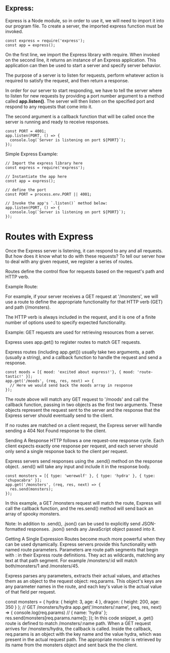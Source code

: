 ## Express:

Express is a Node module, so in order to use it, we will need to import it into our program file. To create a server, the imported express function must be invoked.

```
const express = require('express');
const app = express();
```

On the first line, we import the Express library with require. When invoked on the second line, it returns an instance of an Express application. This application can then be used to start a server and specify server behavior.

The purpose of a server is to listen for requests, perform whatever action is required to satisfy the request, and then return a response.

In order for our server to start responding, we have to tell the server where to listen for new requests by providing a port number argument to a method called **app.listen()**. The server will then listen on the specified port and respond to any requests that come into it.

The second argument is a callback function that will be called once the server is running and ready to receive responses.

```
const PORT = 4001;
app.listen(PORT, () => {
  console.log(`Server is listening on port ${PORT}`);
});
```

Simple Express Example:

```
// Import the express library here
const express = require('express');

// Instantiate the app here
const app = express();

// define the port
const PORT = process.env.PORT || 4001;

// Invoke the app's `.listen()` method below:
app.listen(PORT, () => {
  console.log(`Server is listening on port ${PORT}`);
});
```

# Routes with Express

Once the Express server is listening, it can respond to any and all requests.
But how does it know what to do with these requests?
To tell our server how to deal with any given request, we register a series of routes.

Routes define the control flow for requests based on the request's path and HTTP verb.

Example Route:

For example, if your server receives a GET request at '/monsters', we will use a route to define the appropriate functionality for that HTTP verb (GET) and path (/monsters).

The HTTP verb is always included in the request, and it is one of a finite number of options used to specify expected functionality.

Example: GET requests are used for retrieving resources from a server.

Express uses app.get() to register routes to match GET requests.

Express routes (including app.get()) usually take two arguments, a path (usually a string), and a callback function to handle the request and send a response.

```
const moods = [{ mood: 'excited about express!'}, { mood: 'route-tastic!' }];
app.get('/moods', (req, res, next) => {
  // Here we would send back the moods array in response
});
```

The route above will match any GET request to '/moods' and call the callback function, passing in two objects as the first two arguments. These objects represent the request sent to the server and the response that the Express server should eventually send to the client.

If no routes are matched on a client request, the Express server will handle sending a 404 Not Found response to the client.

Sending A Response
HTTP follows a one request-one response cycle. Each client expects exactly one response per request, and each server should only send a single response back to the client per request.

Express servers send responses using the .send() method on the response object.
.send() will take any input and include it in the response body.

```
const monsters = [{ type: 'werewolf' }, { type: 'hydra' }, { type: 'chupacabra' }];
app.get('/monsters', (req, res, next) => {
  res.send(monsters);
});
```

In this example, a GET /monsters request will match the route, Express will call the callback function, and the res.send() method will send back an array of spooky monsters.

Note:
In addition to .send(), .json() can be used to explicitly send JSON-formatted responses. .json() sends any JavaScript object passed into it.

Getting A Single Expression
Routes become much more powerful when they can be used dynamically. Express servers provide this functionality with named route parameters. Parameters are route path segments that begin with : in their Express route definitions. They act as wildcards, matching any text at that path segment. For example /monsters/:id will match both/monsters/1 and /monsters/45.

Express parses any parameters, extracts their actual values, and attaches them as an object to the request object: req.params. This object's keys are any parameter names in the route, and each key's value is the actual value of that field per request.

const monsters = { hydra: { height: 3, age: 4 }, dragon: { height: 200, age: 350 } };
// GET /monsters/hydra
app.get('/monsters/:name', (req, res, next) => {
console.log(req.params) // { name: 'hydra' };
res.send(monsters[req.params.name]);
});
In this code snippet, a .get() route is defined to match /monsters/:name path. When a GET request arrives for /monsters/hydra, the callback is called. Inside the callback, req.params is an object with the key name and the value hydra, which was present in the actual request path. The appropriate monster is retrieved by its name from the monsters object and sent back the the client.
